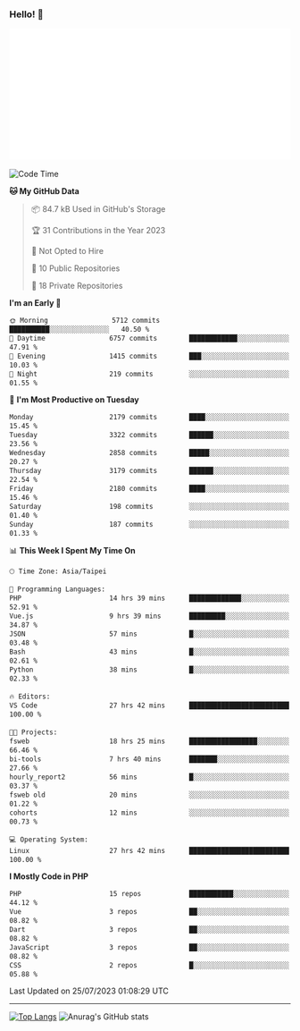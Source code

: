 ### Hello! 👋

![Metrics](/metrics.classic.svg)

<!--START_SECTION:waka-->
![Code Time](http://img.shields.io/badge/Code%20Time-455%20hrs%2023%20mins-blue)

**🐱 My GitHub Data** 

> 📦 84.7 kB Used in GitHub's Storage 
 > 
> 🏆 31 Contributions in the Year 2023
 > 
> 🚫 Not Opted to Hire
 > 
> 📜 10 Public Repositories 
 > 
> 🔑 18 Private Repositories 
 > 
**I'm an Early 🐤** 

```text
🌞 Morning                5712 commits        ██████████░░░░░░░░░░░░░░░   40.50 % 
🌆 Daytime                6757 commits        ████████████░░░░░░░░░░░░░   47.91 % 
🌃 Evening                1415 commits        ███░░░░░░░░░░░░░░░░░░░░░░   10.03 % 
🌙 Night                  219 commits         ░░░░░░░░░░░░░░░░░░░░░░░░░   01.55 % 
```
📅 **I'm Most Productive on Tuesday** 

```text
Monday                   2179 commits        ████░░░░░░░░░░░░░░░░░░░░░   15.45 % 
Tuesday                  3322 commits        ██████░░░░░░░░░░░░░░░░░░░   23.56 % 
Wednesday                2858 commits        █████░░░░░░░░░░░░░░░░░░░░   20.27 % 
Thursday                 3179 commits        ██████░░░░░░░░░░░░░░░░░░░   22.54 % 
Friday                   2180 commits        ████░░░░░░░░░░░░░░░░░░░░░   15.46 % 
Saturday                 198 commits         ░░░░░░░░░░░░░░░░░░░░░░░░░   01.40 % 
Sunday                   187 commits         ░░░░░░░░░░░░░░░░░░░░░░░░░   01.33 % 
```


📊 **This Week I Spent My Time On** 

```text
🕑︎ Time Zone: Asia/Taipei

💬 Programming Languages: 
PHP                      14 hrs 39 mins      █████████████░░░░░░░░░░░░   52.91 % 
Vue.js                   9 hrs 39 mins       █████████░░░░░░░░░░░░░░░░   34.87 % 
JSON                     57 mins             █░░░░░░░░░░░░░░░░░░░░░░░░   03.48 % 
Bash                     43 mins             █░░░░░░░░░░░░░░░░░░░░░░░░   02.61 % 
Python                   38 mins             █░░░░░░░░░░░░░░░░░░░░░░░░   02.33 % 

🔥 Editors: 
VS Code                  27 hrs 42 mins      █████████████████████████   100.00 % 

🐱‍💻 Projects: 
fsweb                    18 hrs 25 mins      █████████████████░░░░░░░░   66.46 % 
bi-tools                 7 hrs 40 mins       ███████░░░░░░░░░░░░░░░░░░   27.66 % 
hourly_report2           56 mins             █░░░░░░░░░░░░░░░░░░░░░░░░   03.37 % 
fsweb old                20 mins             ░░░░░░░░░░░░░░░░░░░░░░░░░   01.22 % 
cohorts                  12 mins             ░░░░░░░░░░░░░░░░░░░░░░░░░   00.73 % 

💻 Operating System: 
Linux                    27 hrs 42 mins      █████████████████████████   100.00 % 
```

**I Mostly Code in PHP** 

```text
PHP                      15 repos            ███████████░░░░░░░░░░░░░░   44.12 % 
Vue                      3 repos             ██░░░░░░░░░░░░░░░░░░░░░░░   08.82 % 
Dart                     3 repos             ██░░░░░░░░░░░░░░░░░░░░░░░   08.82 % 
JavaScript               3 repos             ██░░░░░░░░░░░░░░░░░░░░░░░   08.82 % 
CSS                      2 repos             █░░░░░░░░░░░░░░░░░░░░░░░░   05.88 % 
```




 Last Updated on 25/07/2023 01:08:29 UTC
<!--END_SECTION:waka-->

<hr>

<span style="display:inline-block">[![Top Langs](https://github-readme-stats.vercel.app/api/top-langs/?username=maureendadap&layout=compact&theme=transparent)](https://github.com/anuraghazra/github-readme-stats)</span>
<span style="display:inline-block">![Anurag's GitHub stats](https://github-readme-stats.vercel.app/api?username=maureendadap&show_icons=true&theme=transparent&count_private=true)</span>

<!--
**MaureenDadap/maureendadap** is a ✨ _special_ ✨ repository because its `README.md` (this file) appears on your GitHub profile.

Here are some ideas to get you started:

- 🔭 I’m currently working on ...
- 🌱 I’m currently learning ...
- 👯 I’m looking to collaborate on ...
- 🤔 I’m looking for help with ...
- 💬 Ask me about ...
- 📫 How to reach me: ...
- 😄 Pronouns: ...
- ⚡ Fun fact: ...
-->
